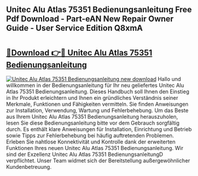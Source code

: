 ## Unitec Alu Atlas 75351 Bedienungsanleitung Free Pdf Download - Part-eAN New Repair Owner Guide - User Service Edition Q8xmA

# <h2><a href="http://df4u9d.blite.top/?on=Unitec+Alu+Atlas+75351+Bedienungsanleitung">🔗Download 👉🔴 Unitec Alu Atlas 75351 Bedienungsanleitung</a></h2>

[![Unitec Alu Atlas 75351 Bedienungsanleitung new download](https://i.imgur.com/lujVjoI.png)](http://df4u9d.blite.top/?on=Unitec+Alu+Atlas+75351+Bedienungsanleitung)
Hallo und willkommen in der Bedienungsanleitung für Ihr neu geliefertes Unitec Alu Atlas 75351 Bedienungsanleitung. Dieses Handbuch soll Ihnen den Einstieg in Ihr Produkt erleichtern und Ihnen ein gründliches Verständnis seiner Merkmale, Funktionen und Fähigkeiten vermitteln. Sie finden Anweisungen zur Installation, Verwendung, Wartung und Fehlerbehebung. Um das Beste aus Ihrem Unitec Alu Atlas 75351 Bedienungsanleitung herauszuholen, lesen Sie diese Bedienungsanleitung bitte vor dem Gebrauch sorgfältig durch. Es enthält klare Anweisungen für Installation, Einrichtung und Betrieb sowie Tipps zur Fehlerbehebung bei häufig auftretenden Problemen. Erleben Sie nahtlose Konnektivität und Kontrolle dank der erweiterten Funktionen Ihres neuen Unitec Alu Atlas 75351 Bedienungsanleitung. Wir sind der Exzellenz Unitec Alu Atlas 75351 BedienungsanleitungD verpflichtet. Unser Team widmet sich der Bereitstellung außergewöhnlicher Kundenbetreuung.
